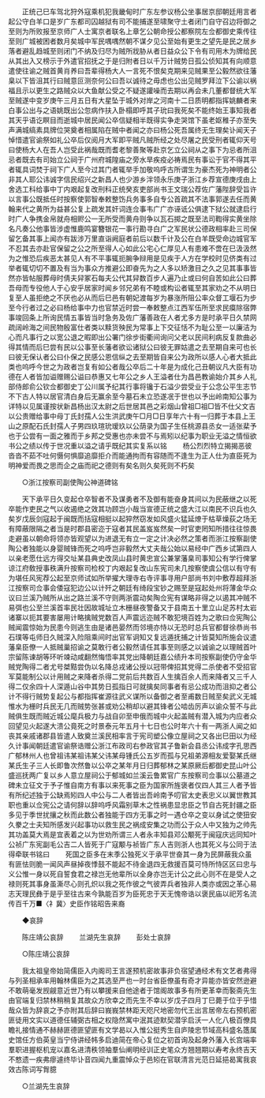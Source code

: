 <!-- { "loadSidebar": true } -->
　　正统己巳车驾北狩外寇乘机犯我畿甸时广东左参议杨公坐事居京邸朝廷用言者起公守白羊口是岁广东都司囚越狱有司不能捕遂至啸聚守土者闭门自守召边将御之至则为所败报至京师广人士寓京者联名上章乞公朝命授公都察院左佥都御史乘传往至则广城被困者数月矣城中军民喁喁然朝不谋夕见公至始有更生之望先是民之居乡落者避乱趋城至则闭门不纳及归尽为贼所戕胁从者日益众公下令有司用木为牌给民从其出入又榜示于外遣官招抚之于是归附者日以千万计贼势日孤公侦知其有向顺意遣使往谕之贼首黄肖养曰吾辈得杨大人一言死不恨矣克期来见贼果至公毅然欲往藩臬以下皆沮其行曰贼意叵测奈何公曰吾以诚待之毋虑也公出见贼罗拜泣下公谕以祸福且示以更生之路贼众以大鱼献公受之不疑遂讙噪而去期以再会未几董都督统大军至贼遂中变岁庚午三月五日有大星坠于城外对岸之河南十二日质明都指挥姚麟者来白事公出与之语姚既出公忽病作扶入卧榻即呼其子玧曰我死矣不能终始王事知我者其天乎语讫瞑目而逝城中居民闻公卒信疑相半既得实争走哭馆下虽老妪稚子亦至失声满城缟素具牌位哭奠者相属陷在贼中者闻之亦曰杨公死吾属终无生理矣讣闻天子悼惜遣官谕祭如礼公卒后仅阅月大军即平贼凡贼所经之处尽屠之民受刑者辄仰天号曰使杨大人在吾人岂受此祸哉既而耆老黎善聚等赴京乞立公祠从之事下为忌者所沮忌者既去有司始立公祠于广州府城隍庙之旁水旱疾疫必祷焉民有事讼于官不得其平者辄具词焚于祠下广人至今过其门者辄举手加敬呜呼古所谓生为豪杰死为神明者公非其人耶公讳诚字信民绍兴之新昌人也少游乡泮领永乐庚子浙江乡荐宣德庚戌由上舍选工科给事中丁内艰起复改刑科正统癸亥吏部尚书王文瑞公荐佐广藩陛辞受旨许以言事公既抵任时按察使郭智奉敕整饬兵务事多自专公首疏其不法事郭遂去任而黄翰来代之黄所为益甚公复上疏发其奸词连佥事韦广广亦诬诋公俱逮下狱公就逮启行时广人争携金帛就舟相赆公一无所受而黄舟则争以瓦石掷之既至法司鞫得实黄坐除名凡奏公他事皆涉虚惟鹿鸣宴簪银花一事行勘寻白广之军民状公德政相率赴三司保留乞备其事上闻亦有跋涉万里直诣阙庭者前后以数千计及公在白羊既受命边城官军不忍其去亦赴官保留之公之所至得人心如此公宅心仁厚见人有患难不啻在巳汲汲然为之惟恐后疾恶太甚见人有不平事辄扼腕争辩用是见疾于人方在学校时见侪类有过举者辄切切不置及有当为事众方推避公即奋先为之人多以矫激目之久之见其事事皆然亦皆帖服葬母时倩夫舁冢石每夫公代其舁数百步人遍乃止或曰何自苦如此公曰葬吾母而专役他人于心安乎居家时闻乡邻兄弟有不睦或构讼者辄至其家劝之不从明日复至人虽拒绝之不厌也必从而后巳邑有朝妃渡每岁为暴涨所阻公率众督工堰石为步至今行者过之必曰杨给事中力也官禁近时尝一奉敕整点江西军伍所至求民瘼除宿弊事竣回条上所询民情五事皆当时急务及佐广藩善政在人者尤多方是时承平日久禁网疏阔岭海之间民物殷富仕者类以黩货殃民为常事上下交征恬不为耻公至一以廉洁为心而凡事行之以宽公退之暇即出公署门徐步街衢间询问父老以民间利病反复款曲必得其情而后巳尝有民以公事至长藩者欲讼诸狱公曰彼无罪姑遣之去至期自来可也长曰彼无保认者公曰仆保之民感公恩信纵之去至期皆自来公为政所以感人心者大抵此类也呜呼今世之为政者岂复有如公者哉公卒后二十年是为成化己丑朝议凡大臣有功德在人者皆加谥赠赐公谥曰恭惠又七年公之乡人王溢者仕为昌邑教谕始介其乡人礼部侍郎俞公钦佥都御史丁公川属予纪其行事将镵于石溢少尝受业于公念公平生志节不下古人特以居官清白身后无赢余至今墓石未立恐遂冺于世也以予出岭南知公事为详特以见属谨按状新昌杨出汉太尉之后世居其邑之彩烟山曾祖□祖□皆不仕父文吉以公贵赠给事中母丁氏封孺人公生洪武庚午□月□日享年六十有一归葬于本县上王山之原配石氏封孺人子男四玖瑄玧瑷玖以公荫录为国子生任桃源县丞女一适张棐予也于公尝有一面之雅而于乡邦之受惠也亦未尝不与焉矧以纪事为职业无溢之情恒欲书公之绩以传于世况重以溢之请乎既纪其实复系以铭 
　　杨公烈烈特立揭揭恶彼沓沓不茹不吐何慑何惧靡追靡拒介而能通拘而有容随而不逢生为正人仕为直臣死为明神爱而畏之思而企之庙而祀之德则有矣名则久矣死则不朽矣 

　　○浙江按察司副使陶公神道碑铭 

　　天下承平日久变起仓卒智者不及谋勇者不及御有能奋身其间以为民蔽继之以死卒能作吏民之气以收遏绝之效其功顾岂小哉当宣德正统之盛大江以南民不识兵也久矣岁戊辰剑寇起于闽既而括寇相挺以起猝然窃发如风盛火猛延燎于枯草燥荻之场无有障蔽限隔之者当是时郡县密迩于寇者其民盖岌岌然矣一时官吏罔知所措往往惊畏走避虽以朝命将领亦皆观望以为进退无有立一定之计决必然之策者而浙江按察副使陶公者独能以身婴贼锋而死之呜呼岂非毅然大丈夫哉公始以易经中广西乡试第四人以亲老愿仕远方得交址某县典史改凤山县时黄忠宣公兼掌藩臬司事知公有学行俾掌谅江府敎授事秩满升按察司检校丁内艰起复改山东宪司未几按察使虞公信以有守有为堪任风宪荐公起至京师试如所举擢大理寺右寺评事寻用户部尚书刘中敷荐超拜浙江按察司佥事会倭寇犯边公以计歼之朝廷有绮段宝钞之赐至是寇起处州将薄金华众议曰兰溪乃贼所从出之路兰溪不守则两浙震动矣陶佥宪有谋略非得之以遏其冲贼不易弭也公至兰溪首率民壮因故城址立木栅昼夜警备又于县南五十里立山足苏村太岩诸寨以扼其要害屡用计略擒贼党数百人声震远迩贼不敢犯境百姓为之歌曰佥宪陶公贼闻震惊始为民患今则逃生由是诸邑晏然而邻境亦恃以无恐时总兵官都督徐恭尚书石璞等屯师日久贼深入险阻乘间时出官军诇知又复远遁抚捕之计皆莫知所施会议遣藩臬臣僚一人抵贼巢招谕之莫敢行者公毅然请任其事至则感之以诚谕之以理贼首叶宗留陈谏胡等环听竦动咸翻然悔悟率其党出降朝廷嘉公绩升本司按察副使仍守金华贼党陶得二者尤号桀黠尝伪以名降总戎诸公授以冠带俾招其党得二杀使者不受招官军莫能制公以计用贼之来降者杀得二党前后共数百人生擒百余人而来降者又三千人得二仅余四十人深遁山谷中其势日孤指日可就擒矣同事者有忌公成功而沮抑之者公计不得行贼势复起公与都指挥崔源往武义谋所以备御之者至甫数日贼至矣武义无城惟水为栅时兵民无几而贼势张甚或劝公稍却以避其锋者公啮齿厉声以谕众誓不与此贼俱生既而贼近城公麾兵极力与战自卯至申俄而城中火起盖贼有潜入城为内应者众回望见火起遂大溃公竟死之时景泰元年五月十七日也公时年六十有一两浙人闻之如丧其亲戚诸郡县皆遣人致奠兰溪民相率言于宪司塑公像立屋祠之又各出巳田以为经久计事闻朝廷遣官谕祭诰赠公浙江布政司右参政官其子鲁新会县丞公讳成字孔思西广郁林州人也曾祖讳某祖讳某父讳某母锺氏公五岁而孤与兄祖弟源相友爱娶某氏继某氏生子三人长即鲁次然鲁以公卒之某年月日归葬郁林之某原厥后都御史昆山叶公盛巡抚两广复以乡人意立屋祠公于郁城如兰溪云鲁累官广东按察司佥事以公墓道之碑未立征文于予子惟自南方有事以来死事之臣为国家所旌褒者仅四人其三人者予皆有所纪述独于公缺焉矧四人中公与二人者皆出吾岭南予叨官太史表忠义以翼世教其职也重以佥宪公之请何辞以辞呜呼风霜别草木之性祸患显忠臣之节自古死封疆之臣多见于季世扰攘之秋而此数公者独能于四方无事之时一遇仓卒之变以身试之使狃安久豢之士夫知所感发兴起事功以救生民之祸成安集之功而公于众人中又独为之帅先其功盖莫大焉是宜表着之以为世劝所谓三人者永丰知县邓公颙死于闽寇庆远同知叶公祯广东宪副毛公吉二人皆死于广寇颙与祯皆广东人吉则浙人也其死义与公同于法得牵联书铭曰 
　　死国之臣多在末季公独死义于承平世奋其一身为民屏蔽我众虽有匪怯则脆一闻风声昼掉夜悸鼓不能起不待金退四无救援百莫可恃所恃区区曰忠与义公惟一身以死自誓食君之禄岂无他辈所以全身亦岂无计公之此心则不在是受人之禄则死其事身虽澌尽心则孔炽以我之死作彼之气彼弄兵者独非人类亦或因之革心易志天理民彝于是乎至往古来今孰能百岁为臣死忠于天无愧帝诰以褒民庙以祀芳名流传百千万■〈礻冀〉史臣作铭昭告来裔 

　　◆哀辞 

　　陈庄靖公哀辞 
　　兰湖先生哀辞 
　　彭处士哀辞 

　　○陈庄靖公哀辞 

　　我太祖皇帝始简儒臣入内阁司王言遂预机密故事非负宿望通经术有文艺者弗得与列圣相承率用翰林儒臣为之其选至严也一时台省臣僚虽有奇才异能亦皆安然逊避不敢萌毫发觊觎意近世乃有以攀援来自他途者于馆阁故事多有所更革幸而褧斋先生由官端复归禁林稍稍复其故众方欣幸之而先生不幸以岁戊子四月丁巳薨于位于乎惜哉众皆为辞哀之予亦附其后辞曰峩峩禁林距天咫尺地密勿代王出言居帝左右预机密匪徒用文实以道德任辅弼古相之权隐然寓中泯其迹默契潜孚启沃一人化八极百僚具瞻礼接情通不赫赫匪德匪望匪有文学曷以入惟公挺秀生自庐陵忠节域高科盛名簉属史馆任方伯英皇当宁侍讲经帏多启迪简在帝心复位之初首询及起身外藩入长宫端率羣职进握枢机宠以嘉名进清秩领袖羣仙阐明经训正史笔众方翘翘期以寿考永终吉天不憗遗一疾弗瘳遽终毕讣音四闻九重震悼众于邑矧在官联清言光范日延挹曷寓我哀效古陈词写胷臆 

　　○兰湖先生哀辞 


